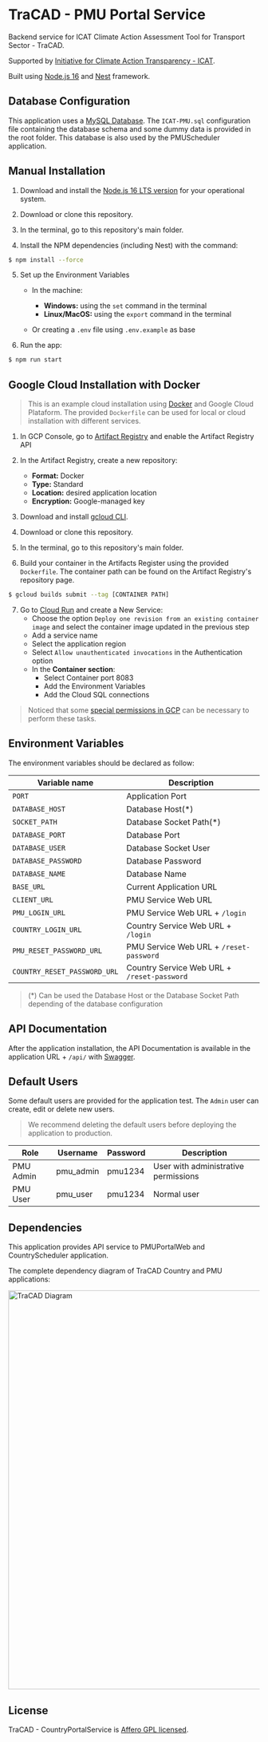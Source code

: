 # TraCAD - PMU Portal Service

Backend service for ICAT Climate Action Assessment Tool for Transport Sector - TraCAD.

Supported by [Initiative for Climate Action Transparency - ICAT](https://climateactiontransparency.org/).

Built using [Node.js 16](https://nodejs.org/dist/latest-v16.x/docs/api/) and [Nest](https://github.com/nestjs/nest) framework.

## Database Configuration

This application uses a [MySQL Database](https://www.mysql.com/). The `ICAT-PMU.sql` configuration file containing the database schema and some dummy data is provided in the root folder. This database is also used by the PMUScheduler application.

## Manual Installation

1. Download and install the [Node.js 16 LTS version](https://nodejs.org/en/download/releases) for your operational system.

2. Download or clone this repository.

3. In the terminal, go to this repository's main folder.

4. Install the NPM dependencies (including Nest) with the command:

```bash
$ npm install --force
```

5. Set up the Environment Variables

   - In the machine:
      - **Windows:** using the `set` command in the terminal
      - **Linux/MacOS:** using the `export` command in the terminal

   - Or creating a `.env` file using `.env.example` as base

6. Run the app:

```bash
$ npm run start
```

## Google Cloud Installation with Docker

> This is an example cloud installation using [Docker](https://www.docker.com/) and Google Cloud Plataform. The provided `Dockerfile` can be used for local or cloud installation with different services.

1. In GCP Console, go to [Artifact Registry](https://console.cloud.google.com/artifacts) and enable the Artifact Registry API

2. In the Artifact Registry, create a new repository:

   - **Format:** Docker
   - **Type:** Standard
   - **Location:** desired application location
   - **Encryption:** Google-managed key

3. Download and install [gcloud CLI](https://cloud.google.com/sdk/docs/install).

4. Download or clone this repository.

5. In the terminal, go to this repository's main folder.

6. Build your container in the Artifacts Register using the provided `Dockerfile`. The container path can be found on the Artifact Registry's repository page.

```bash
$ gcloud builds submit --tag [CONTAINER PATH]
```

7. Go to [Cloud Run](https://console.cloud.google.com/run) and create a New Service:
   - Choose the option `Deploy one revision from an existing container image` and select the container image updated in the previous step
   - Add a service name
   - Select the application region
   - Select `Allow unauthenticated invocations` in the Authentication option
   - In the **Container section**:
     - Select Container port 8083
     - Add the Environment Variables
     - Add the Cloud SQL connections

> Noticed that some [special permissions in GCP](https://cloud.google.com/run/docs/reference/iam/roles#additional-configuration) can be necessary to perform these tasks.

## Environment Variables

The environment variables should be declared as follow:

| Variable name                | Description                                  |
| ---------------------------- | -------------------------------------------- |
| `PORT`                       | Application Port                             |
| `DATABASE_HOST`              | Database Host(*)                             |
| `SOCKET_PATH`                | Database Socket Path(*)                      |
| `DATABASE_PORT`              | Database Port                                |
| `DATABASE_USER`              | Database Socket User                         |
| `DATABASE_PASSWORD`          | Database Password                            |
| `DATABASE_NAME`              | Database Name                                |
| `BASE_URL`                   | Current Application URL                      |
| `CLIENT_URL`                 | PMU Service Web URL                          |
| `PMU_LOGIN_URL`              | PMU Service Web URL + `/login`               |
| `COUNTRY_LOGIN_URL`          | Country Service Web URL + `/login`           |
| `PMU_RESET_PASSWORD_URL`     | PMU Service Web URL + `/reset-password`      |
| `COUNTRY_RESET_PASSWORD_URL` | Country Service Web URL + `/reset-password`  |

> (*) Can be used the Database Host or the Database Socket Path depending of the database configuration

## API Documentation

After the application installation, the API Documentation is available in the application URL + `/api/` with [Swagger](https://swagger.io/solutions/api-documentation/).

## Default Users

Some default users are provided for the application test. The `Admin` user can create, edit or delete new users.

> We recommend deleting the default users before deploying the application to production.

| Role      | Username  | Password | Description                          |
| --------- | --------- | -------- | ------------------------------------ |
| PMU Admin | pmu_admin | pmu1234  | User with administrative permissions |
| PMU User  | pmu_user  | pmu1234  | Normal user                          |

## Dependencies

This application provides API service to PMUPortalWeb and CountryScheduler application.

The complete dependency diagram of TraCAD Country and PMU applications:

<p align="left">
  <img src="https://lucid.app/publicSegments/view/7e56ab6c-3c14-428b-be1d-63dfd33760be/image.png" width="800" alt="TraCAD Diagram" /></a>
</p>

## License

TraCAD - CountryPortalService is [Affero GPL licensed](https://www.gnu.org/licenses/agpl-3.0.en.html).
